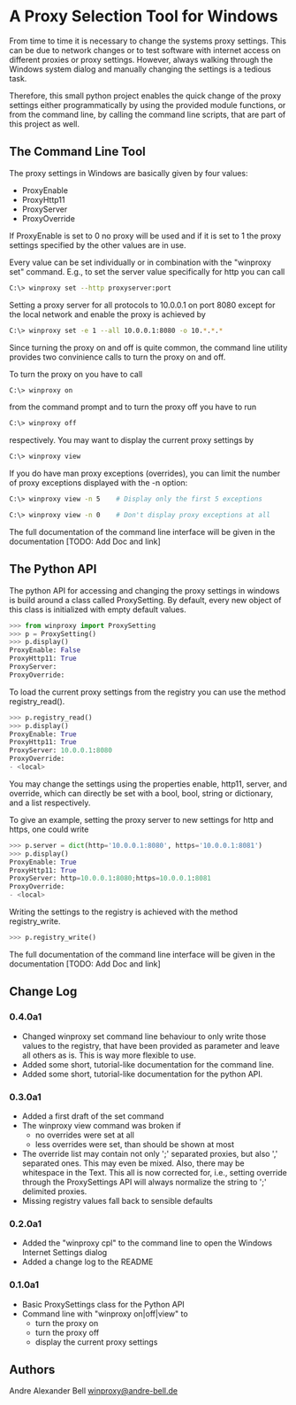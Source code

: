 # A Proxy Selection Tool for Windows

From time to time it is necessary to change the systems proxy settings. This
can be due to network changes or to test software with internet access on
different proxies or proxy settings. However, always walking through the
Windows system dialog and manually changing the settings is a tedious task.

Therefore, this small python project enables the quick change of the proxy
settings either programmatically by using the provided module functions, or
from the command line, by calling the command line scripts, that are part of
this project as well.

## The Command Line Tool

The proxy settings in Windows are basically given by four values:

  - ProxyEnable
  - ProxyHttp11
  - ProxyServer
  - ProxyOverride

If ProxyEnable is set to 0 no proxy will be used and if it is set to 1 the proxy
settings specified by the other values are in use.

Every value can be set individually or in combination with the "winproxy set"
command. E.g., to set the server value specifically for http you can call

```bash
C:\> winproxy set --http proxyserver:port
```

Setting a proxy server for all protocols to 10.0.0.1 on port 8080 except for the
local network and enable the proxy is achieved by

```bash
C:\> winproxy set -e 1 --all 10.0.0.1:8080 -o 10.*.*.*
```

Since turning the proxy on and off is quite common, the command line utility 
provides two convinience calls to turn the proxy on and off.

To turn the proxy on you have to call

```bash
C:\> winproxy on
```

from the command prompt and to turn the proxy off you have to run

```bash
C:\> winproxy off
```

respectively. You may want to display the current proxy settings by

```bash
C:\> winproxy view
```

If you do have man proxy exceptions (overrides), you can limit the number of
proxy exceptions displayed with the -n option:

```bash
C:\> winproxy view -n 5    # Display only the first 5 exceptions
```

```bash
C:\> winproxy view -n 0    # Don't display proxy exceptions at all
```

The full documentation of the command line interface will be given in the
documentation [TODO: Add Doc and link]

## The Python API

The python API for accessing and changing the proxy settings in windows is
build around a class called ProxySetting. By default, every new object of this
class is initialized with empty default values.

```python
>>> from winproxy import ProxySetting
>>> p = ProxySetting()
>>> p.display()
ProxyEnable: False
ProxyHttp11: True
ProxyServer: 
ProxyOverride:
```

To load the current proxy settings from the registry you can use the method
registry_read().

```python
>>> p.registry_read()
>>> p.display()
ProxyEnable: True
ProxyHttp11: True
ProxyServer: 10.0.0.1:8080
ProxyOverride: 
- <local>
```

You may change the settings using the properties enable, http11, server, and
override, which can directly be set with a bool, bool, string or dictionary, 
and a list respectively.

To give an example, setting the proxy server to new settings for http and
https, one could write

```python
>>> p.server = dict(http='10.0.0.1:8080', https='10.0.0.1:8081')
>>> p.display()
ProxyEnable: True
ProxyHttp11: True
ProxyServer: http=10.0.0.1:8080;https=10.0.0.1:8081
ProxyOverride:
- <local>
```

Writing the settings to the registry is achieved with the method registry_write.

```python
>>> p.registry_write()
```

The full documentation of the command line interface will be given in the
documentation [TODO: Add Doc and link]

## Change Log

### 0.4.0a1

* Changed winproxy set command line behaviour to only write those values to the
  registry, that have been provided as parameter and leave all others as is.
  This is way more flexible to use.
* Added some short, tutorial-like documentation for the command line.
* Added some short, tutorial-like documentation for the python API.

### 0.3.0a1

* Added a first draft of the set command
* The winproxy view command was broken if
  * no overrides were set at all
  * less overrides were set, than should be shown at most
* The override list may contain not only ';' separated proxies, but also ','
  separated ones. This may even be mixed. Also, there may be whitespace in the
  Text. This all is now corrected for, i.e., setting override through the
  ProxySettings API will always normalize the string to ';' delimited proxies.
* Missing registry values fall back to sensible defaults

### 0.2.0a1

* Added the "winproxy cpl" to the command line to open the Windows Internet
  Settings dialog
* Added a change log to the README

### 0.1.0a1

* Basic ProxySettings class for the Python API
* Command line with "winproxy on|off|view" to
  * turn the proxy on
  * turn the proxy off
  * display the current proxy settings

## Authors

Andre Alexander Bell <winproxy@andre-bell.de>
